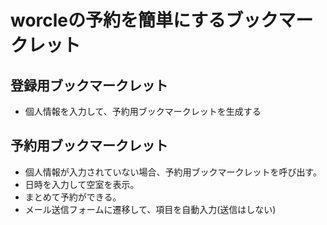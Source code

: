 # worcleの予約を簡単にするブックマークレット


## 登録用ブックマークレット

* 個人情報を入力して、予約用ブックマークレットを生成する

## 予約用ブックマークレット

* 個人情報が入力されていない場合、予約用ブックマークレットを呼び出す。
* 日時を入力して空室を表示。
* まとめて予約ができる。
* メール送信フォームに遷移して、項目を自動入力(送信はしない)
